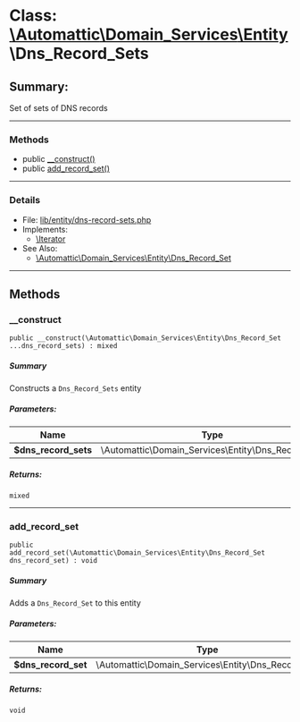 # Class: [\Automattic](../namespaces/automattic.md)[\Domain_Services](../namespaces/automattic-domain-services.md)[\Entity](../namespaces/automattic-domain-services-entity.md)\Dns_Record_Sets

## Summary:

Set of sets of DNS records


---

### Methods

* public [__construct()](#method___construct)
* public [add_record_set()](#method_add_record_set)

---

### Details

* File: [lib/entity/dns-record-sets.php](../../lib/entity/dns-record-sets.php)
* Implements:
  * [\Iterator](../classes/Iterator.md)
* See Also:
  * [\Automattic\Domain_Services\Entity\Dns_Record_Set](../classes/Automattic-Domain-Services-Entity-Dns-Record-Set.md)

---

## Methods

<a id="method___construct"></a>
### __construct

```
public __construct(\Automattic\Domain_Services\Entity\Dns_Record_Set  ...dns_record_sets) : mixed
```

##### Summary

Constructs a `Dns_Record_Sets` entity

##### Parameters:

| Name | Type | Default |
|------|------|---------|
| **$dns_record_sets** | \Automattic\Domain_Services\Entity\Dns_Record_Set |  |

##### Returns:

```
mixed
```

---

<a id="method_add_record_set"></a>
### add_record_set

```
public add_record_set(\Automattic\Domain_Services\Entity\Dns_Record_Set  dns_record_set) : void
```

##### Summary

Adds a `Dns_Record_Set` to this entity

##### Parameters:

| Name | Type | Default |
|------|------|---------|
| **$dns_record_set** | \Automattic\Domain_Services\Entity\Dns_Record_Set |  |

##### Returns:

```
void
```
